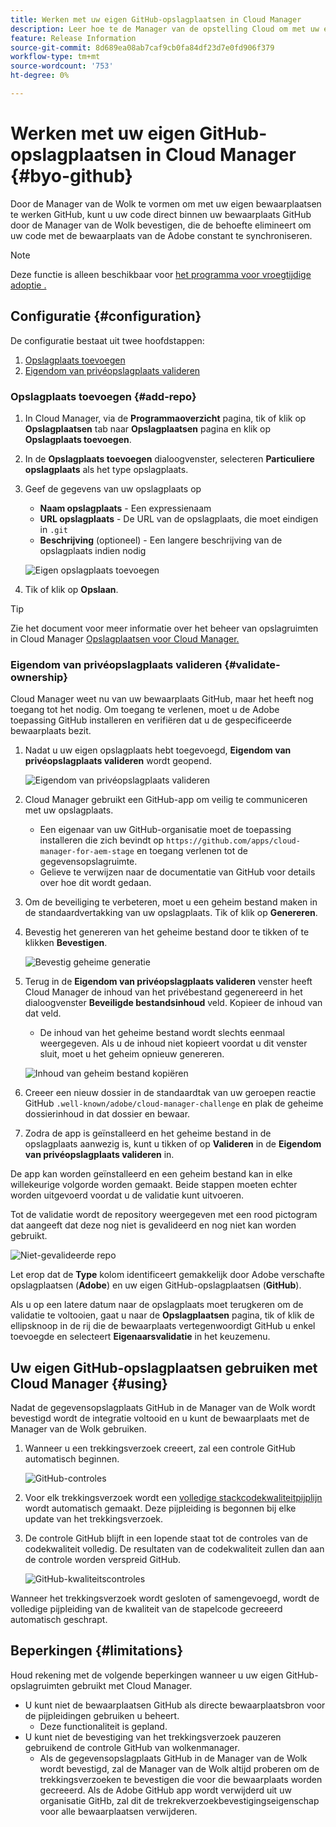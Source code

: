 ```yaml
---
title: Werken met uw eigen GitHub-opslagplaatsen in Cloud Manager
description: Leer hoe te de Manager van de opstelling Cloud om met uw eigen bewaarplaatsen te werken GitHub.
feature: Release Information
source-git-commit: 8d689ea08ab7caf9cb0fa84df23d7e0fd906f379
workflow-type: tm+mt
source-wordcount: '753'
ht-degree: 0%

---
```



# Werken met uw eigen GitHub-opslagplaatsen in Cloud Manager {#byo-github}

Door de Manager van de Wolk te vormen om met uw eigen bewaarplaatsen te werken GitHub, kunt u uw code direct binnen uw bewaarplaats GitHub door de Manager van de Wolk bevestigen, die de behoefte elimineert om uw code met de bewaarplaats van de Adobe constant te synchroniseren.

>[!NOTE]
>
>Deze functie is alleen beschikbaar voor [het programma voor vroegtijdige adoptie .](/help/implementing/cloud-manager/release-notes/current.md#early-adoption)

## Configuratie {#configuration}

De configuratie bestaat uit twee hoofdstappen:

1. [Opslagplaats toevoegen](#add-repo)
1. [Eigendom van privéopslagplaats valideren](#validate-ownership)

### Opslagplaats toevoegen {#add-repo}

1. In Cloud Manager, via de **Programmaoverzicht** pagina, tik of klik op **Opslagplaatsen** tab naar **Opslagplaatsen** pagina en klik op **Opslagplaats toevoegen**.

1. In de **Opslagplaats toevoegen** dialoogvenster, selecteren **Particuliere opslagplaats** als het type opslagplaats.

1. Geef de gegevens van uw opslagplaats op

   * **Naam opslagplaats** - Een expressienaam
   * **URL opslagplaats** - De URL van de opslagplaats, die moet eindigen in `.git`
   * **Beschrijving** (optioneel) - Een langere beschrijving van de opslagplaats indien nodig

   ![Eigen opslagplaats toevoegen](/help/implementing/cloud-manager/assets/repos/add-own-github.png)

1. Tik of klik op **Opslaan**.

>[!TIP]
>
>Zie het document voor meer informatie over het beheer van opslagruimten in Cloud Manager [Opslagplaatsen voor Cloud Manager.](/help/implementing/cloud-manager/managing-code/cloud-manager-repositories.md)

### Eigendom van privéopslagplaats valideren {#validate-ownership}

Cloud Manager weet nu van uw bewaarplaats GitHub, maar het heeft nog toegang tot het nodig. Om toegang te verlenen, moet u de Adobe toepassing GitHub installeren en verifiëren dat u de gespecificeerde bewaarplaats bezit.

1. Nadat u uw eigen opslagplaats hebt toegevoegd, **Eigendom van privéopslagplaats valideren** wordt geopend.

   ![Eigendom van privéopslagplaats valideren](/help/implementing/cloud-manager/assets/repos/private-repo-validate.png)

1. Cloud Manager gebruikt een GitHub-app om veilig te communiceren met uw opslagplaats.
   * Een eigenaar van uw GitHub-organisatie moet de toepassing installeren die zich bevindt op `https://github.com/apps/cloud-manager-for-aem-stage` en toegang verlenen tot de gegevensopslagruimte.
   * Gelieve te verwijzen naar de documentatie van GitHub voor details over hoe dit wordt gedaan.

1. Om de beveiliging te verbeteren, moet u een geheim bestand maken in de standaardvertakking van uw opslagplaats. Tik of klik op **Genereren**.

1. Bevestig het genereren van het geheime bestand door te tikken of te klikken **Bevestigen**.

   ![Bevestig geheime generatie](/help/implementing/cloud-manager/assets/repos/confirm-generation.png)

1. Terug in de **Eigendom van privéopslagplaats valideren** venster heeft Cloud Manager de inhoud van het privébestand gegenereerd in het dialoogvenster **Beveiligde bestandsinhoud** veld. Kopieer de inhoud van dat veld.

   * De inhoud van het geheime bestand wordt slechts eenmaal weergegeven. Als u de inhoud niet kopieert voordat u dit venster sluit, moet u het geheim opnieuw genereren.

   ![Inhoud van geheim bestand kopiëren](/help/implementing/cloud-manager/assets/repos/new-secret.png)

1. Creeer een nieuw dossier in de standaardtak van uw geroepen reactie GitHub `.well-known/adobe/cloud-manager-challenge` en plak de geheime dossierinhoud in dat dossier en bewaar.

1. Zodra de app is geïnstalleerd en het geheime bestand in de opslagplaats aanwezig is, kunt u tikken of op **Valideren** in de **Eigendom van privéopslagplaats valideren** in.

De app kan worden geïnstalleerd en een geheim bestand kan in elke willekeurige volgorde worden gemaakt. Beide stappen moeten echter worden uitgevoerd voordat u de validatie kunt uitvoeren.

Tot de validatie wordt de repository weergegeven met een rood pictogram dat aangeeft dat deze nog niet is gevalideerd en nog niet kan worden gebruikt.

![Niet-gevalideerde repo](/help/implementing/cloud-manager/assets/repos/unvalidated-repo.png)

Let erop dat de **Type** kolom identificeert gemakkelijk door Adobe verschafte opslagplaatsen (**Adobe**) en uw eigen GitHub-opslagplaatsen (**GitHub**).

Als u op een latere datum naar de opslagplaats moet terugkeren om de validatie te voltooien, gaat u naar de **Opslagplaatsen** pagina, tik of klik de ellipsknoop in de rij die de bewaarplaats vertegenwoordigt GitHub u enkel toevoegde en selecteert **Eigenaarsvalidatie** in het keuzemenu.

## Uw eigen GitHub-opslagplaatsen gebruiken met Cloud Manager {#using}

Nadat de gegevensopslagplaats GitHub in de Manager van de Wolk wordt bevestigd wordt de integratie voltooid en u kunt de bewaarplaats met de Manager van de Wolk gebruiken.

1. Wanneer u een trekkingsverzoek creeert, zal een controle GitHub automatisch beginnen.

   ![GitHub-controles](/help/implementing/cloud-manager/assets/repos/github-checks.png)

1. Voor elk trekkingsverzoek wordt een [volledige stackcodekwaliteitpijplijn](/help/implementing/cloud-manager/configuring-pipelines/introduction-ci-cd-pipelines.md) wordt automatisch gemaakt. Deze pijpleiding is begonnen bij elke update van het trekkingsverzoek.

1. De controle GitHub blijft in een lopende staat tot de controles van de codekwaliteit volledig. De resultaten van de codekwaliteit zullen dan aan de controle worden verspreid GitHub.

   ![GitHub-kwaliteitscontroles](/help/implementing/cloud-manager/assets/repos/github-code-quality.png)

Wanneer het trekkingsverzoek wordt gesloten of samengevoegd, wordt de volledige pijpleiding van de kwaliteit van de stapelcode gecreeerd automatisch geschrapt.

## Beperkingen {#limitations}

Houd rekening met de volgende beperkingen wanneer u uw eigen GitHub-opslagruimten gebruikt met Cloud Manager.

* U kunt niet de bewaarplaatsen GitHub als directe bewaarplaatsbron voor de pijpleidingen gebruiken u beheert.
   * Deze functionaliteit is gepland.
* U kunt niet de bevestiging van het trekkingsverzoek pauzeren gebruikend de controle GitHub van wolkenmanager.
   * Als de gegevensopslagplaats GitHub in de Manager van de Wolk wordt bevestigd, zal de Manager van de Wolk altijd proberen om de trekkingsverzoeken te bevestigen die voor die bewaarplaats worden gecreeerd.
Als de Adobe GitHub app wordt verwijderd uit uw organisatie GitHb, zal dit de trekrekverzoekbevestigingseigenschap voor alle bewaarplaatsen verwijderen.
